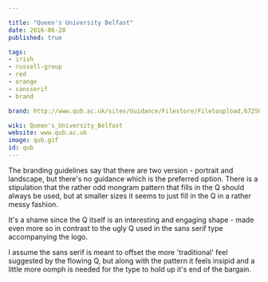 ```yaml
---

title: "Queen's University Belfast"
date: 2016-06-28
published: true

tags:
- irish
- russell-group
- red
- orange
- sansserif
- brand

brand: http://www.qub.ac.uk/sites/Guidance/Filestore/Filetoupload,672504,en.pdf#search=corporate%20brand%20guidelines

wiki: Queen's_University_Belfast
website: www.qub.ac.uk
image: qub.gif
id: qub
---
```


The branding guidelines say that there are two version - portrait and landscape, but there's no guidance which is the preferred option. There is a stipulation that the rather odd mongram pattern that fills in the Q should always be used, but at smaller sizes it seems to just fill in the Q in a rather messy fashion.

It's a shame since the Q itself is an interesting and engaging shape - made even more so in contrast to the ugly Q used in the sans serif type accompanying the logo.

I assume the sans serif is meant to offset the more 'traditional' feel suggested by the flowing Q, but along with the pattern it feels insipid and a little more oomph is needed for the type to hold up it's end of the bargain.
